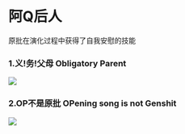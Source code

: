 # 阿Q后人

原批在演化过程中获得了自我安慰的技能

### 1.义!务!父母  Obligatory Parent

![](https://github.com/DreamingCats/GenshitJokes/raw/main/阿Q后人/ObligatoryParent.jpg)

### 2.OP不是原批 OPening song is not Genshit

![](https://github.com/DreamingCats/GenshitJokes/raw/main/阿Q后人/OP不是原批.jpg)